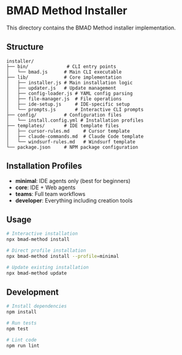 # BMAD Method Installer

This directory contains the BMAD Method installer implementation.

## Structure

```
installer/
├── bin/              # CLI entry points
│   └── bmad.js      # Main CLI executable
├── lib/             # Core implementation
│   ├── installer.js # Main installation logic
│   ├── updater.js   # Update management
│   ├── config-loader.js # YAML config parsing
│   ├── file-manager.js  # File operations
│   ├── ide-setup.js     # IDE-specific setup
│   └── prompts.js       # Interactive CLI prompts
├── config/          # Configuration files
│   └── install.config.yml # Installation profiles
├── templates/       # IDE template files
│   ├── cursor-rules.md     # Cursor template
│   ├── claude-commands.md  # Claude Code template
│   └── windsurf-rules.md   # Windsurf template
└── package.json     # NPM package configuration
```

## Installation Profiles

- **minimal**: IDE agents only (best for beginners)
- **core**: IDE + Web agents
- **teams**: Full team workflows
- **developer**: Everything including creation tools

## Usage

```bash
# Interactive installation
npx bmad-method install

# Direct profile installation
npx bmad-method install --profile=minimal

# Update existing installation
npx bmad-method update
```

## Development

```bash
# Install dependencies
npm install

# Run tests
npm test

# Lint code
npm run lint
```